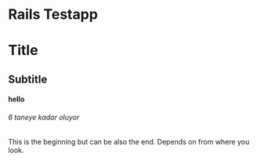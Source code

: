 Rails Testapp
=============

# Title

## Subtitle

#### hello

###### 6 taneye kadar oluyor

This is the beginning but can be also the end.
Depends on from where you look.
